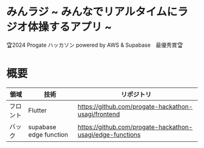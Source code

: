 # みんラジ \~ みんなでリアルタイムにラジオ体操するアプリ \~
🏆2024 Progate ハッカソン powered by AWS & Supabase　最優秀賞🏆

# 概要
| 領域  | 技術 | リポジトリ |
| --- | --- | --- |
| フロント | Flutter | https://github.com/progate-hackathon-usagi/frontend |
| バック | supabase edge function | https://github.com/progate-hackathon-usagi/edge-functions |

